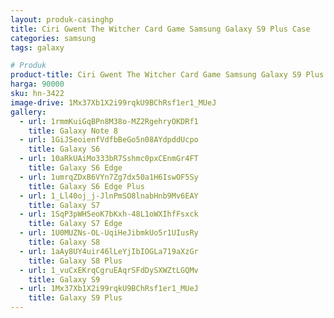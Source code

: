 ```yaml
---
layout: produk-casinghp
title: Ciri Gwent The Witcher Card Game Samsung Galaxy S9 Plus Case
categories: samsung
tags: galaxy

# Produk
product-title: Ciri Gwent The Witcher Card Game Samsung Galaxy S9 Plus Case
harga: 90000
sku: hn-3422
image-drive: 1Mx37Xb1X2i99rqkU9BChRsf1er1_MUeJ
gallery:
  - url: 1rmmKuiGqBPn8M38o-MZ2RgehryOKDRf1
    title: Galaxy Note 8
  - url: 1GiJSeoienfVdfbBeGo5n08AYdpddUcpo
    title: Galaxy S6
  - url: 10aRkUAiMo333bR7Sshmc0pxCEnmGr4FT
    title: Galaxy S6 Edge
  - url: 1umrqZDxB6VYn7Zg7dx50a1H6IswOF5Sy
    title: Galaxy S6 Edge Plus
  - url: 1_Ll40oj_j-JlnPmSO8lnabHnb9Mv6EAY
    title: Galaxy S7
  - url: 1SqP3pWH5eoK7bKxh-48L1oWXIhfFsxck
    title: Galaxy S7 Edge
  - url: 1U0MUZNs-OL-UqiHeJibmkUo5r1UIusRy
    title: Galaxy S8
  - url: 1aAy8UY4uir46lLeYjIbIOGLa719aXzGr
    title: Galaxy S8 Plus
  - url: 1_vuCxEKrqCgruEAqrSFdDySXWZtLGQMv
    title: Galaxy S9
  - url: 1Mx37Xb1X2i99rqkU9BChRsf1er1_MUeJ
    title: Galaxy S9 Plus
---
```

